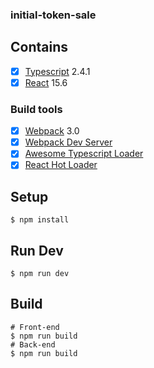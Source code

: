 ### initial-token-sale

## Contains

- [x] [Typescript](https://www.typescriptlang.org/) 2.4.1
- [x] [React](https://facebook.github.io/react/) 15.6

### Build tools

- [x] [Webpack](https://webpack.github.io) 3.0
- [x] [Webpack Dev Server](https://github.com/webpack/webpack-dev-server)
- [x] [Awesome Typescript Loader](https://github.com/s-panferov/awesome-typescript-loader)
- [x] [React Hot Loader](https://github.com/gaearon/react-hot-loader)

## Setup

```
$ npm install
```

## Run Dev

```
$ npm run dev
```

## Build

```
# Front-end
$ npm run build
# Back-end
$ npm run build
```
